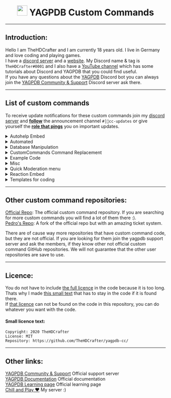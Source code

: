 #
<h1 align="center"><img src="https://yagpdb.xyz/static/img/logo_y.png" height=32px width=32px></img>&nbspYAGPDB Custom Commands</h1>

---
## Introduction:  
Hello I am TheHDCrafter and I am currently 18 years old. I live in Germany and love coding and playing games.  
I have a [discord server](/https://discord.gg/GRns3f) and a [website](https://thehdcraftergaming.tk/yagpdb).
My Discord name & tag is `TheHDCrafter#0001` and I also have a [YouTube channel](https://www.youtube.com/playlist?list=PLNiLQueObdrQ289RzZ2vBwhbU8UKy7cGg) which has some tutorials about Discord and YAGPDB that you could find useful.  
If you have any questions about the [YAGPDB](https://yagpdb.xyz) Discord bot you can always join the [YAGPDB Community & Support](https://discord.gg/4uY54rw) Discord server ask there.  

--- 
## List of custom commands
To receive update notifications for these custom commands join my [discord server](/https://discord.gg/GRns3f) and <u>**follow**</u> the announcement channel `#│📢cc-updates` or give yourself the <u>**role that pings**</u> you on important updates.  
<details>
<summary>Autohelp Embed</summary>

- [Open Folder](https://github.com/TheHDCrafter/yagpdb-cc/tree/master/Autohelp%20Embed)  
	**•** `command` - Command that displays the pain page of the controllable embed on reaction  
	**•** `reaction` -  Reaction code that edits the embed on reaction  
</details>

<details>
<summary>Automated</summary>

- [Open Folder](https://github.com/TheHDCrafter/yagpdb-cc/tree/master/Automated)  
	**•** `downtime announcement` - This interval code will announce when yagpdb was offline. **This will ONLY run if yagpdb comes back online again!!**  
	**•** `image reaction` - YAGPDB will react on images and videos. You can optionally turn on an auto delete for none images.  
	**•** `new account warning` - You will get warned if a member with a brand new account joins the server  
	**•** `sticky message` - This message will always stick to the bottom of the channel  
	**•** `yagpdb update` - This will notify you when yagpdb gets an update. It will tell you the version numbers and time  
</details>

<details>
<summary>Database Manipulation</summary>

- [Open Folder](https://github.com/TheHDCrafter/yagpdb-cc/tree/master/Crafter's%20db%20shit) - Basic  
	**•** `dball` - Shows all entries  
	**•** `dbdel` - Deletes an entry  
	**•** `dbget` - Gets an entry  
	**•** `dbkey` - Shows all entries from a specified key  
	**•** `dbset` - Sets the value of an entry as string  
	**•** `dbuser` - Shows all entries from a specified user  


- [Open Folder](https://github.com/TheHDCrafter/yagpdb-cc/tree/master/Crafter's%20db%20shit/map) - Map  
	**•** `dballmap` - Explanation coming soon:tm:  
	**•** `dbdelmap` - Explanation coming soon:tm:  
	**•** `dbgetmap` - Explanation coming soon:tm:  
	**•** `dbsetmap` - Explanation coming soon:tm:  


- [Open Folder](https://github.com/TheHDCrafter/yagpdb-cc/tree/master/Crafter's%20db%20shit/reset) - Reset  
	**•** `dbresetall` - Resets the entire database on the server  
	**•** `dbresetkey` - Deletes all specified database keys  
	**•** `dbresetuser` - Deletes all keys from a specified user  
</details>

<details>
<summary>CustomCommands Command Replacement</summary>

- [Open Folder](https://github.com/TheHDCrafter/yagpdb-cc/tree/master/CustomCommands%20Replacement) - Replacement code for the command `cc` because the default one looks shit  
	**•** `command` - Command part  
	**•** `reaction` - Reaction part  
</details>


<details>
<summary>Example Code</summary>

- [Open folder](https://github.com/TheHDCrafter/yagpdb-cc/tree/master/Example%20Code)  
	**•** `creating embeds` - WIP
</details>


<details>
<summary>Misc</summary>

- [Open folder](https://github.com/TheHDCrafter/yagpdb-cc/tree/master/Misc)  
	**•** `avatar` - Shows the avatar of the user (supports mentions)  
	**•** `cloneroles` - Clones all roles from user A to user B  
	**•** `message link` - Quotes messages from message links  
	**•** `snowflake converter` - Calculates time between 2 ID's  
</details>


<details>
<summary>Quick Moderation menu</summary>

- [Open Folder](https://github.com/TheHDCrafter/yagpdb-cc/tree/master/Moderation%20menu) - No need to remember all moderation commands. Just click a reaction and you are done  
	**•** `mod reactions` - Reaction code  
	**•** `mod` - Command that displays the embed that can be controlled via reactions  
</details>


<details>
<summary>Reaction Embed</summary>

- [Open Folder](https://github.com/TheHDCrafter/yagpdb-cc/tree/master/Reaction%20Embed) - An embed that can be controlled via reactions that displays anything you want  
	**•** `reaction` - Reaction code  
	**•** `setup` - Setup that sends the embed for the first time  
</details>


<details>
<summary>Templates for coding</summary>

- [Open Folder](https://github.com/TheHDCrafter/yagpdb-cc/tree/master/Templates)  
	**•** `bypass limit` - This template shows how you will be able to bypass the X uses per CC limits on some functions  
	**•** `bypass limit example` - This code is an example that bypasses the execAdmin limit (5 per cc)  
	**•** `guild icon` - Outputs the guild icon of the server  
	**•** `rolecolor` - Outputs the role color of the highest role the current user has  
</details>

---
## Other custom command repositories:
[Official Repo](https://github.com/yagpdb-cc/yagpdb-cc): The official custom command repository. If you are searching for more custom commands you will find a lot of them there :).  
[Pedro's Repo](https://github.com/Pedro-Pessoa/yagpdb-cc/tree/Tickets/tickets): A fork of the official repo but with an amazing ticket system.
  
There are of cause way more repositories that have custom command code, but they are not official. If you are looking for them join the yagpdb support server and ask the members, if they know other not official custom command GitHub repositories. We will not guarantee that the other user repositories are save to use.

---
## Licence:  
You do not have to include [the full licence](https://github.com/TheHDCrafter/yagpdb-cc/blob/master/LICENSE) in the code because it is too long. Thats why I made [this small text](#small-licence-text) that has to stay in the code if it is found there.  
If [that licence](#small-licence-text) can not be found on the code in this repository, you can do whatever you want with the code.  

#### Small licence text:
```
Copyright: 2020 TheHDCrafter
License: MIT
Repository: https://github.com/TheHDCrafter/yagpdb-cc/
```


---
## Other links:
[YAGPDB Community & Support](https://discord.gg/4uY54rw) Official support server  
[YAGPDB Documentation](https://docs.yagpdb.xyz/reference/templates) Official documentation  
[YAGPDB Learning page](https://learn.yagpdb.xyz/) Official learning page  
[Chill and Play ❤](https://discord.gg/GRns3fg) My server :)  
